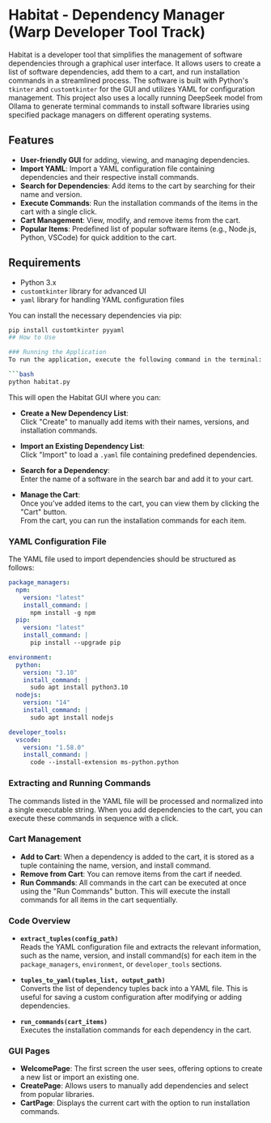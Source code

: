 # Habitat - Dependency Manager (Warp Developer Tool Track)

Habitat is a developer tool that simplifies the management of software dependencies through a graphical user interface. It allows users to create a list of software dependencies, add them to a cart, and run installation commands in a streamlined process. The software is built with Python's `tkinter` and `customtkinter` for the GUI and utilizes YAML for configuration management. This project also uses a locally running DeepSeek model from Ollama to generate terminal commands to install software libraries using specified package managers on different operating systems.

## Features

- **User-friendly GUI** for adding, viewing, and managing dependencies.
- **Import YAML**: Import a YAML configuration file containing dependencies and their respective install commands.
- **Search for Dependencies**: Add items to the cart by searching for their name and version.
- **Execute Commands**: Run the installation commands of the items in the cart with a single click.
- **Cart Management**: View, modify, and remove items from the cart.
- **Popular Items**: Predefined list of popular software items (e.g., Node.js, Python, VSCode) for quick addition to the cart.

## Requirements

- Python 3.x
- `customtkinter` library for advanced UI
- `yaml` library for handling YAML configuration files

You can install the necessary dependencies via pip:

```bash
pip install customtkinter pyyaml
## How to Use

### Running the Application
To run the application, execute the following command in the terminal:

```bash
python habitat.py
```

This will open the Habitat GUI where you can:

- **Create a New Dependency List**:  
  Click "Create" to manually add items with their names, versions, and installation commands.

- **Import an Existing Dependency List**:  
  Click "Import" to load a `.yaml` file containing predefined dependencies.

- **Search for a Dependency**:  
  Enter the name of a software in the search bar and add it to your cart.

- **Manage the Cart**:  
  Once you’ve added items to the cart, you can view them by clicking the "Cart" button.  
  From the cart, you can run the installation commands for each item.

### YAML Configuration File
The YAML file used to import dependencies should be structured as follows:

```yaml
package_managers:
  npm:
    version: "latest"
    install_command: |
      npm install -g npm
  pip:
    version: "latest"
    install_command: |
      pip install --upgrade pip

environment:
  python:
    version: "3.10"
    install_command: |
      sudo apt install python3.10
  nodejs:
    version: "14"
    install_command: |
      sudo apt install nodejs

developer_tools:
  vscode:
    version: "1.58.0"
    install_command: |
      code --install-extension ms-python.python
```

### Extracting and Running Commands
The commands listed in the YAML file will be processed and normalized into a single executable string. When you add dependencies to the cart, you can execute these commands in sequence with a click.

### Cart Management
- **Add to Cart**: When a dependency is added to the cart, it is stored as a tuple containing the name, version, and install command.
- **Remove from Cart**: You can remove items from the cart if needed.
- **Run Commands**: All commands in the cart can be executed at once using the "Run Commands" button. This will execute the install commands for all items in the cart sequentially.

### Code Overview

- **`extract_tuples(config_path)`**  
  Reads the YAML configuration file and extracts the relevant information, such as the name, version, and install command(s) for each item in the `package_managers`, `environment`, or `developer_tools` sections.

- **`tuples_to_yaml(tuples_list, output_path)`**  
  Converts the list of dependency tuples back into a YAML file. This is useful for saving a custom configuration after modifying or adding dependencies.

- **`run_commands(cart_items)`**  
  Executes the installation commands for each dependency in the cart.

### GUI Pages
- **WelcomePage**: The first screen the user sees, offering options to create a new list or import an existing one.
- **CreatePage**: Allows users to manually add dependencies and select from popular libraries.
- **CartPage**: Displays the current cart with the option to run installation commands.



